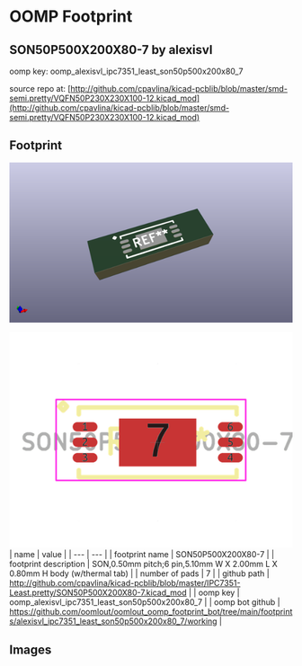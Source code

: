 # OOMP Footprint  
## SON50P500X200X80-7  by alexisvl  
  
oomp key: oomp_alexisvl_ipc7351_least_son50p500x200x80_7  
  
source repo at: [http://github.com/cpavlina/kicad-pcblib/blob/master/smd-semi.pretty/VQFN50P230X230X100-12.kicad_mod](http://github.com/cpavlina/kicad-pcblib/blob/master/smd-semi.pretty/VQFN50P230X230X100-12.kicad_mod)  
## Footprint  
  
[![working_kicad_pcb_3d.png](working_kicad_pcb_3d_600.png)](working_kicad_pcb_3d.png)  
  
[![working.png](working_600.png)](working.png)  
| name | value | 
| --- | --- | 
| footprint name | SON50P500X200X80-7 | 
| footprint description | SON,0.50mm pitch;6 pin,5.10mm W X 2.00mm L X 0.80mm H body (w/thermal tab) | 
| number of pads | 7 | 
| github path | http://github.com/cpavlina/kicad-pcblib/blob/master/IPC7351-Least.pretty/SON50P500X200X80-7.kicad_mod | 
| oomp key | oomp_alexisvl_ipc7351_least_son50p500x200x80_7 | 
| oomp bot github | https://github.com/oomlout/oomlout_oomp_footprint_bot/tree/main/footprints/alexisvl_ipc7351_least_son50p500x200x80_7/working | 
## Images  
